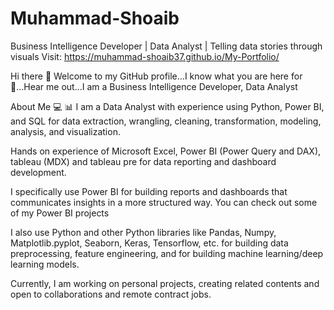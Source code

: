# Muhammad-Shoaib
Business Intelligence Developer | Data Analyst | Telling data stories through visuals Visit: https://muhammad-shoaib37.github.io/My-Portfolio/


Hi there 👋
Welcome to my GitHub profile...I know what you are here for🌚...Hear me out...I am a Business Intelligence Developer, Data Analyst

About Me 💻 📊
I am a Data Analyst with experience using Python, Power BI, and SQL for data extraction, wrangling, cleaning, transformation, modeling, analysis, and visualization.

Hands on experience of Microsoft Excel,  Power BI (Power Query and DAX), tableau (MDX) and tableau pre for data reporting and dashboard development.

I specifically use Power BI for building reports and dashboards that communicates insights in a more structured way. You can check out some of my Power BI projects

I also use Python and other Python libraries like Pandas, Numpy, Matplotlib.pyplot, Seaborn, Keras, Tensorflow, etc. for building data preprocessing, feature engineering, and for building machine learning/deep learning models.

Currently, I am working on personal projects, creating related contents and open to collaborations and remote contract jobs.
